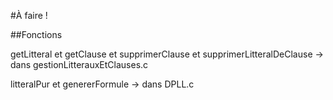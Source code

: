 #À faire !

##Fonctions

getLitteral et getClause et supprimerClause et supprimerLitteralDeClause 
-> dans gestionLitterauxEtClauses.c

litteralPur et genererFormule
-> dans DPLL.c
